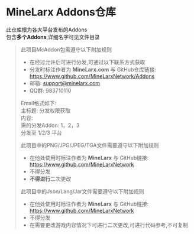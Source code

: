 # MineLarx Addons仓库
此仓库根为各大平台发布的Addons  
包含**多个Addons**,详细名字可见文件目录 
> 此项目McAddon包需遵守以下附加规则
> - 在经过允许后可进行分发,可通过以下联系方式获取
> - 分发时标注作者为 **MineLarx.com** 与 GitHub仓库链接: https://www.github.com/MineLarxNetwork/Addons
> - 邮箱: support@minelarx.com
> - QQ群: 983710110
> 
> Email格式如下:  
> 主标题: 分发权限获取  
> 内容:  
> 需的分发Addon: 1，2，3  
> 分发至 1/2/3 平台
> 
> 此项目中的PNG/JPG/JPEG/TGA文件需要遵守以下附加规则
> - 在他处使用时标注作者为 **MineLarx** 与 GitHub链接: https://www.github.com/MineLarxNetwork
> - 不得分发
> - **不得进行**二次更改
> 
> 此项目中的Json/Lang/Jar文件需要遵守以下附加规则
> - 在他处使用时标注作者为 **MineLarx** 与 GitHub链接: https://www.github.com/MineLarxNetwork
> - 不得分发
> - 在需要更改游戏内容情况下可进行二次更改,可进行代码参考,不可复制